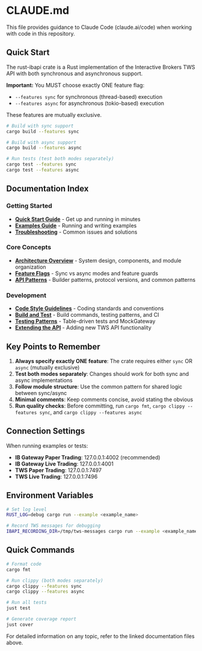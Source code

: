 # CLAUDE.md

This file provides guidance to Claude Code (claude.ai/code) when working with code in this repository.

## Quick Start

The rust-ibapi crate is a Rust implementation of the Interactive Brokers TWS API with both synchronous and asynchronous support.

**Important:** You MUST choose exactly ONE feature flag:
- `--features sync` for synchronous (thread-based) execution
- `--features async` for asynchronous (tokio-based) execution

These features are mutually exclusive.

```bash
# Build with sync support
cargo build --features sync

# Build with async support  
cargo build --features async

# Run tests (test both modes separately)
cargo test --features sync
cargo test --features async
```

## Documentation Index

### Getting Started
- [**Quick Start Guide**](docs/quick-start.md) - Get up and running in minutes
- [**Examples Guide**](docs/examples.md) - Running and writing examples
- [**Troubleshooting**](docs/troubleshooting.md) - Common issues and solutions

### Core Concepts
- [**Architecture Overview**](docs/architecture.md) - System design, components, and module organization
- [**Feature Flags**](docs/feature-flags.md) - Sync vs async modes and feature guards
- [**API Patterns**](docs/api-patterns.md) - Builder patterns, protocol versions, and common patterns

### Development
- [**Code Style Guidelines**](docs/code-style.md) - Coding standards and conventions
- [**Build and Test**](docs/build-and-test.md) - Build commands, testing patterns, and CI
- [**Testing Patterns**](docs/testing-patterns.md) - Table-driven tests and MockGateway
- [**Extending the API**](docs/extending-api.md) - Adding new TWS API functionality

## Key Points to Remember

1. **Always specify exactly ONE feature**: The crate requires either `sync` OR `async` (mutually exclusive)
2. **Test both modes separately**: Changes should work for both sync and async implementations
3. **Follow module structure**: Use the common pattern for shared logic between sync/async
4. **Minimal comments**: Keep comments concise, avoid stating the obvious
5. **Run quality checks**: Before committing, run `cargo fmt`, `cargo clippy --features sync`, and `cargo clippy --features async`

## Connection Settings

When running examples or tests:
- **IB Gateway Paper Trading**: 127.0.0.1:4002 (recommended)
- **IB Gateway Live Trading**: 127.0.0.1:4001
- **TWS Paper Trading**: 127.0.0.1:7497
- **TWS Live Trading**: 127.0.0.1:7496

## Environment Variables

```bash
# Set log level
RUST_LOG=debug cargo run --example <example_name>

# Record TWS messages for debugging
IBAPI_RECORDING_DIR=/tmp/tws-messages cargo run --example <example_name>
```

## Quick Commands

```bash
# Format code
cargo fmt

# Run clippy (both modes separately)
cargo clippy --features sync
cargo clippy --features async

# Run all tests
just test

# Generate coverage report
just cover
```

For detailed information on any topic, refer to the linked documentation files above.